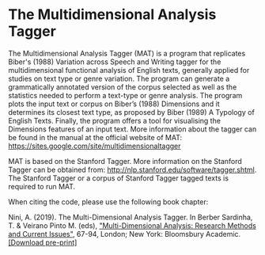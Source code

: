 # The Multidimensional Analysis Tagger

The Multidimensional Analysis Tagger (MAT) is a program that replicates Biber's (1988) Variation across Speech and Writing tagger for the multidimensional functional analysis of English texts, generally applied for studies on text type or genre variation. The program can generate a grammatically annotated version of the corpus selected as well as the statistics needed to perform a text-type or genre analysis. The program plots the input text or corpus on Biber’s (1988) Dimensions and it determines its closest text type, as proposed by Biber (1989) A Typology of English Texts. Finally, the program offers a tool for visualising the Dimensions features of an input text. More information about the tagger can be found in the manual at the official website of MAT: https://sites.google.com/site/multidimensionaltagger

MAT is based on the Stanford Tagger. More information on the Stanford Tagger can be obtained from: http://nlp.stanford.edu/software/tagger.shtml. The Stanford Tagger or a corpus of Stanford Tagger tagged texts is required to run MAT.

When citing the code, please use the following book chapter:

Nini, A. (2019). The Multi-Dimensional Analysis Tagger. In Berber Sardinha, T. & Veirano Pinto M. (eds), ["Multi-Dimensional Analysis: Research Methods and Current Issues"](https://www.bloomsbury.com/uk/multi-dimensional-analysis-9781350023840/), 67-94, London; New York: Bloomsbury Academic.
[[Download pre-print]](https://niniandrea.files.wordpress.com/2019/06/pre-print-the-multidimensional-analysis-tagger.pdf)

